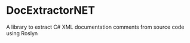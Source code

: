 DocExtractorNET
===============

A library to extract C# XML documentation comments from source code using Roslyn
